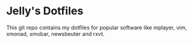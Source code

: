 # Jelly's Dotfiles
This git repo contains my dotfiles for popular software like mplayer, vim, xmonad, xmobar, newsbeuter and rxvt. 
